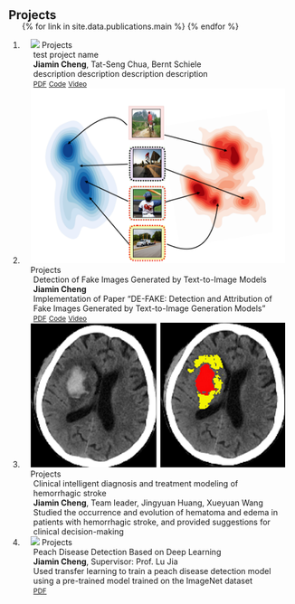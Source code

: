 <h1 id="publications"></h1>

<h2 style="margin: 60px 0px -15px;">Projects</h2>


<div class="publications">
<ol class="bibliography">

{% for link in site.data.publications.main %}
{% endfor %}

<li>
<div class="pub-row">
  <div class="col-sm-3 abbr" style="position: relative;padding-right: 15px;padding-left: 15px;">
    <img src="https://img.yliu.me/teaser/MTL_CVPR.png" class="teaser img-fluid z-depth-1">
            <abbr class="badge">Projects</abbr>
  </div>
  <div class="col-sm-9" style="position: relative;padding-right: 15px;padding-left: 20px;">
      <div class="title">test project name</div>
      <div class="author"><strong>Jiamin Cheng</strong>, Tat-Seng Chua, Bernt Schiele</div>
      <div class="periodical">description description description description</div>
    <div class="links">
      <a href="https://openaccess.thecvf.com/content_CVPR_2019/papers/Sun_Meta-Transfer_Learning_for_Few-Shot_Learning_CVPR_2019_paper.pdf" class="btn btn-sm z-depth-0" role="button" target="_blank" style="font-size:12px;">PDF</a>
      <a href="https://github.com/yaoyao-liu/meta-transfer-learning" class="btn btn-sm z-depth-0" role="button" target="_blank" style="font-size:12px;">Code</a>
      <a href="https://www.bilibili.com/video/BV1Jc411K7Pe?t=12.9" class="btn btn-sm z-depth-0" role="button" target="_blank" style="font-size:12px;">Video</a>
    </div>
  </div>
</div>
</li>




<li>
<div class="pub-row">
  <div class="col-sm-3 abbr" style="position: relative;padding-right: 15px;padding-left: 15px;">
    <img src="files/proj/defake/fig.png" class="teaser img-fluid z-depth-1">
            <abbr class="badge">Projects</abbr>
  </div>
  <div class="col-sm-9" style="position: relative;padding-right: 15px;padding-left: 20px;">
      <div class="title">Detection of Fake Images Generated by Text-to-Image Models</div>
      <div class="author"><strong>Jiamin Cheng</strong></div>
      <div class="periodical">Implementation of Paper “DE-FAKE: Detection and Attribution of Fake Images Generated by Text-to-Image Generation Models”</div>
    <div class="links">
      <a href="https://openaccess.thecvf.com/content_CVPR_2019/papers/Sun_Meta-Transfer_Learning_for_Few-Shot_Learning_CVPR_2019_paper.pdf" class="btn btn-sm z-depth-0" role="button" target="_blank" style="font-size:12px;">PDF</a>
      <a href="https://github.com/yaoyao-liu/meta-transfer-learning" class="btn btn-sm z-depth-0" role="button" target="_blank" style="font-size:12px;">Code</a>
      <a href="https://www.bilibili.com/video/BV1Jc411K7Pe?t=12.9" class="btn btn-sm z-depth-0" role="button" target="_blank" style="font-size:12px;">Video</a>
    </div>
  </div>
</div>
</li>



<li>
<div class="pub-row">
  <div class="col-sm-3 abbr" style="position: relative;padding-right: 15px;padding-left: 15px;">
    <img src="files/proj/model2023/fig.png" class="teaser img-fluid z-depth-1">
            <abbr class="badge">Projects</abbr>
  </div>
  <div class="col-sm-9" style="position: relative;padding-right: 15px;padding-left: 20px;">
      <div class="title">Clinical intelligent diagnosis and treatment modeling of hemorrhagic stroke</div>
      <div class="author"><strong>Jiamin Cheng</strong>, Team leader, Jingyuan Huang, Xueyuan Wang</div>
      <div class="periodical">Studied the occurrence and evolution of hematoma and edema in patients with hemorrhagic stroke, and provided suggestions for clinical decision-making</div>
    <div class="links">
    </div>
  </div>
</div>
</li>




<li>
<div class="pub-row">
  <div class="col-sm-3 abbr" style="position: relative;padding-right: 15px;padding-left: 15px;">
    <img src="files/proj/peach2022/demo.gif" class="teaser img-fluid z-depth-1">
            <abbr class="badge">Projects</abbr>
  </div>
  <div class="col-sm-9" style="position: relative;padding-right: 15px;padding-left: 20px;">
      <div class="title">Peach Disease Detection Based on Deep Learning</div>
      <div class="author"><strong>Jiamin Cheng</strong>, Supervisor: Prof. Lu Jia</div>
      <div class="periodical">Used transfer learning to train a peach disease detection model using a pre-trained model trained on the ImageNet dataset</div>
    <div class="links">
      <a href="files/proj/peach2022/peach2022.pdf" class="btn btn-sm z-depth-0" role="button" target="_blank" style="font-size:12px;">PDF</a>
    </div>
  </div>
</div>
</li>

</ol>
</div>
